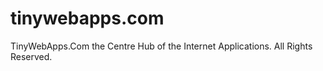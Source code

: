 # tinywebapps.com
TinyWebApps.Com the Centre Hub of the Internet Applications. All Rights Reserved.
